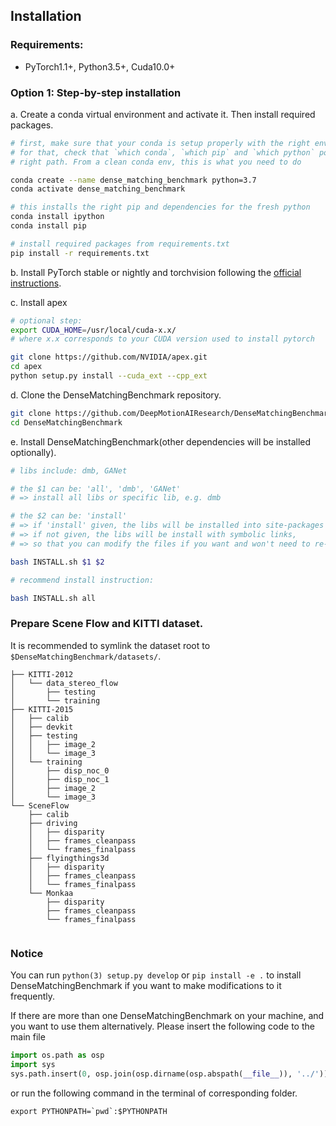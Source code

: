 ## Installation

### Requirements:
- PyTorch1.1+, Python3.5+, Cuda10.0+


### Option 1: Step-by-step installation

a. Create a conda virtual environment and activate it. Then install required packages.


```bash
# first, make sure that your conda is setup properly with the right environment
# for that, check that `which conda`, `which pip` and `which python` points to the
# right path. From a clean conda env, this is what you need to do

conda create --name dense_matching_benchmark python=3.7
conda activate dense_matching_benchmark

# this installs the right pip and dependencies for the fresh python
conda install ipython
conda install pip

# install required packages from requirements.txt
pip install -r requirements.txt
```

b. Install PyTorch stable or nightly and torchvision following the [official instructions](https://pytorch.org/).


c. Install apex
```bash
# optional step:
export CUDA_HOME=/usr/local/cuda-x.x/
# where x.x corresponds to your CUDA version used to install pytorch

git clone https://github.com/NVIDIA/apex.git
cd apex
python setup.py install --cuda_ext --cpp_ext
```

d. Clone the DenseMatchingBenchmark repository.

```bash
git clone https://github.com/DeepMotionAIResearch/DenseMatchingBenchmark.git
cd DenseMatchingBenchmark
```

e. Install DenseMatchingBenchmark(other dependencies will be installed optionally).
```bash
# libs include: dmb, GANet

# the $1 can be: 'all', 'dmb', 'GANet'
# => install all libs or specific lib, e.g. dmb

# the $2 can be: 'install'
# => if 'install' given, the libs will be installed into site-packages
# => if not given, the libs will be install with symbolic links,
# => so that you can modify the files if you want and won't need to re-build it

bash INSTALL.sh $1 $2

# recommend install instruction:

bash INSTALL.sh all
```

### Prepare Scene Flow and KITTI dataset.

It is recommended to symlink the dataset root to `$DenseMatchingBenchmark/datasets/`.

```
├── KITTI-2012
│   └── data_stereo_flow
│       ├── testing
│       └── training
├── KITTI-2015
│   ├── calib
│   ├── devkit
│   ├── testing
│   │   ├── image_2
│   │   └── image_3
│   └── training
│       ├── disp_noc_0
│       ├── disp_noc_1
│       ├── image_2
│       └── image_3
└── SceneFlow
    ├── calib
    ├── driving
    │   ├── disparity
    │   ├── frames_cleanpass
    │   └── frames_finalpass
    ├── flyingthings3d
    │   ├── disparity
    │   ├── frames_cleanpass
    │   └── frames_finalpass
    └── Monkaa
        ├── disparity
        ├── frames_cleanpass
        └── frames_finalpass


```

### Notice
You can run `python(3) setup.py develop` or `pip install -e .` to install DenseMatchingBenchmark if you want to make modifications to it frequently.

If there are more than one DenseMatchingBenchmark on your machine, and you want to use them alternatively.
Please insert the following code to the main file
```python
import os.path as osp
import sys
sys.path.insert(0, osp.join(osp.dirname(osp.abspath(__file__)), '../'))
```
or run the following command in the terminal of corresponding folder.
```shell
export PYTHONPATH=`pwd`:$PYTHONPATH
```


